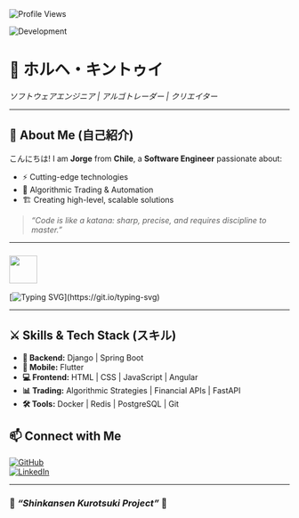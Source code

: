 <img src="https://komarev.com/ghpvc/?username=x4leqxinn" alt="Profile Views" />

![Development](https://i.pinimg.com/736x/92/d5/a0/92d5a0e7c75c20e39f548376ab832597.jpg)

# 🏯 ホルヘ・キントゥイ  
*ソフトウェアエンジニア | アルゴトレーダー | クリエイター*  

---

## 👋 **About Me (自己紹介)**  
こんにちは! I am **Jorge** from **Chile**, a **Software Engineer** passionate about:  
- ⚡ Cutting-edge technologies  
- 🧠 Algorithmic Trading & Automation  
- 🏗️ Creating high-level, scalable solutions  

> *“Code is like a katana: sharp, precise, and requires discipline to master.”*  

---

### <img src="https://64.media.tumblr.com/6002f1f1f1db1e890ec03c2c30905992/a12760da3dfa7f62-77/s500x750/470f623335caea356cb88153baede2c028fe87e6.gifv" width="50">  
[![Typing SVG](https://readme-typing-svg.demolab.com?font=Fira+Code&weight=300&duration=4000&pause=1200&color=F7F6F6D7&width=435&lines=No+matter+where+you+go;everyone's+connected.)](https://git.io/typing-svg)  

---

## ⚔️ **Skills & Tech Stack (スキル)**  
- **🎯 Backend:** Django | Spring Boot  
- **📱 Mobile:** Flutter  
- **💻 Frontend:** HTML | CSS | JavaScript | Angular  
- **📊 Trading:** Algorithmic Strategies | Financial APIs | FastAPI  
- **🛠 Tools:** Docker | Redis | PostgreSQL | Git  


## 📫 **Connect with Me**  
[![GitHub](https://img.shields.io/badge/GitHub-181717?style=for-the-badge&logo=github)](https://github.com/x4leqxinn)  
[![LinkedIn](https://img.shields.io/badge/LinkedIn-0A66C2?style=for-the-badge&logo=linkedin&logoColor=white)](#)  

---

### 🏮 *“Shinkansen Kurotsuki Project”* 🏮  
